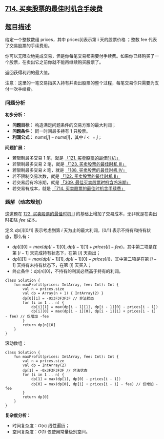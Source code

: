 ## [714. 买卖股票的最佳时机含手续费](https://leetcode.cn/problems/best-time-to-buy-and-sell-stock-with-transaction-fee/)

## 题目描述

给定一个整数数组 prices，其中 prices[i]表示第 i 天的股票价格 ；整数 fee 代表了交易股票的手续费用。

你可以无限次地完成交易，但是你每笔交易都需要付手续费。如果你已经购买了一个股票，在卖出它之前你就不能再继续购买股票了。

返回获得利润的最大值。

注意：这里的一笔交易指买入持有并卖出股票的整个过程，每笔交易你只需要为支付一次手续费。

### 问题分析

**初步分析：**

- **问题目标：** 构造满足问题条件的交易方案的最大利润；
- **问题条件：** 同一时间最多持有 $1$ 只股票。
- **利润公式：** $nums[j] - nums[i]$，其中 $i <= j$；

**问题扩展：**

- 若限制最多交易 $1$ 笔，就是 [「121. 买卖股票的最佳时机」](https://leetcode.cn/problems/best-time-to-buy-and-sell-stock/solutions/2466374/yi-ti-san-jie-ju-jue-hua-li-hu-shao-zhua-ubf7/)
- 若限制最多交易 $2$ 笔，就是 [「123. 买卖股票的最佳时机 III」](https://leetcode.cn/problems/best-time-to-buy-and-sell-stock-iii/solutions/2466387/yi-ti-er-jie-ju-jue-hua-li-hu-shao-zhuan-wpeg/)
- 若限制最多交易 $k$ 笔，就是 [「188. 买卖股票的最佳时机 IV」](https://leetcode.cn/problems/best-time-to-buy-and-sell-stock-iv/solutions/2466386/yi-ti-yi-jie-ju-jue-hua-li-hu-shao-zhuan-f2az/)
- 若不限制交易次数，就是 [「122. 买卖股票的最佳时机 II」](https://leetcode.cn/problems/best-time-to-buy-and-sell-stock-ii/solutions/2466376/yi-ti-er-jie-ju-jue-hua-li-hu-shao-zhuan-85r3/) 
- 若交易后有冷冻期，就是 [「309. 最佳买卖股票时机含冷冻期」](https://leetcode.cn/problems/best-time-to-buy-and-sell-stock-with-cooldown/solutions/2466391/yi-ti-yi-jie-ju-jue-hua-li-hu-shao-zhuan-lo2y/)
- 若交易有成本，就是 [「714. 买卖股票的最佳时机含手续费」](https://leetcode.cn/problems/best-time-to-buy-and-sell-stock-with-transaction-fee/solutions/2466392/yi-ti-yi-jie-ju-jue-hua-li-hu-shao-zhuan-3vko/)

### 题解（动态规划）

这道题在 [122. 买卖股票的最佳时机 II](https://leetcode.cn/problems/best-time-to-buy-and-sell-stock-ii/description/) 的基础上增加了交易成本，无非就是在卖出时扣除 $fee$ 成本。

定义 $dp[i][0/1]$ 表示考虑到第 $i$ 天为止的最大利润，$[0/1]$ 表示不持有和持有状态，那么有：

- $dp[i][0] = max(dp[i - 1][0], dp[i - 1][1] + prices[i] - fee)$，其中第二项是在第 $[i - 1]$ 天完成持有状态下，在第 $[i]$ 天卖出；
- $dp[i][1] = max(dp[i - 1][1], dp[i - 1][0] - prices[i])$，其中第二项是在第 $[i - 1]$ 天持有未持有状态下，在第 $[i]$ 天买入；
- 终止条件：$dp[n][0]$，不持有的利润必然高于持有的利润。

```
class Solution {
    fun maxProfit(prices: IntArray, fee: Int): Int {
        val n = prices.size
        val dp = Array(n + 1) { IntArray(2) }
        dp[0][1] = -0x3F3F3F3F // 非法状态
        for (i in 1 .. n) {
            dp[i][1] = max(dp[i - 1][1], dp[i - 1][0] - prices[i - 1])
            dp[i][0] = max(dp[i - 1][0], dp[i - 1][1] + prices[i - 1] - fee) // 仅增加 -fee 
        }
        return dp[n][0]
    }
}
```

滚动数组：

```
class Solution {
    fun maxProfit(prices: IntArray, fee: Int): Int {
        val n = prices.size
        val dp = IntArray(2)
        dp[1] = -0x3F3F3F3F // 非法状态
        for (i in 1 .. n) {
            dp[1] = max(dp[1], dp[0] - prices[i - 1])
            dp[0] = max(dp[0], dp[1] + prices[i - 1] - fee) // 仅增加 -fee 
        }
        return dp[0]
    }
}
```

**复杂度分析：**

- 时间复杂度：$O(n)$ 线性遍历；
- 空间复杂度：$O(1)$ 仅使用常量级别空间。
